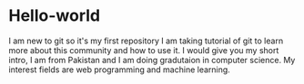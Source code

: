 # Hello-world
I am new to git so it's my first repository
I am taking tutorial of git to learn more about this community and how to use it.
I would give you my short intro, I am from Pakistan and I am doing gradutaion in computer science.
My interest fields are web programming and machine learning.

